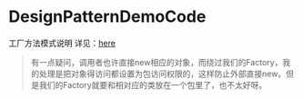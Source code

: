 # DesignPatternDemoCode
工厂方法模式说明
详见：[here](http://xusx1024.com/2017/05/24/design-patterns-factory-method/)

> 有一点疑问，调用者也许直接new相应的对象，而绕过我们的Factory，我的处理是把对象得访问都设置为包访问权限的，这样防止外部直接new。但是我们的Factory就要和相对应的类放在一个包里了，也不太好呀。
